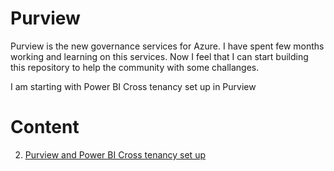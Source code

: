 # Purview

Purview is the new governance services for Azure.  I have spent few months working and learning on this services. Now I feel that I can start building this repository to help the community with some challanges. 

I am starting with Power BI Cross tenancy set up in Purview


# Content

2. [Purview and Power BI Cross tenancy set up](./purview-powerbicrosstenancy.md)
